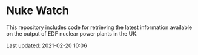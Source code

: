 # Nuke Watch

This repository includes code for retrieving the latest information available on the output of EDF nuclear power plants in the UK.

Last updated: 2021-02-20 10:06
